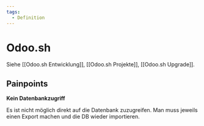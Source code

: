 ```yaml
---
tags:
  - Definition
---
```


# Odoo.sh

Siehe [[Odoo.sh Entwicklung]], [[Odoo.sh Projekte]], [[Odoo.sh Upgrade]].

## Painpoints

**Kein Datenbankzugriff**

Es ist nicht möglich direkt auf die Datenbank zuzugreifen. Man muss jeweils einen Export machen und die DB wieder importieren.
